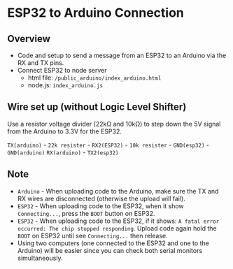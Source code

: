 # ESP32 to Arduino Connection

## Overview

- Code and setup to send a message from an ESP32 to an Arduino via the RX and TX pins.
- Connect ESP32 to node server
  - html file: `/public_arduino/index_arduino.html`
  - node.js: `index_arduino.js`

## Wire set up (without Logic Level Shifter)

Use a resistor voltage divider (22kΩ and 10kΩ) to step down the 5V signal from the Arduino to 3.3V for the ESP32.

`TX(arduino)` - `22k resister` - `RX2(ESP32)` - `10k resister` - `GND(esp32)` - `GND(arduino)`
`RX(arduino)` - `TX2(esp32)`

## Note

- `Arduino` - When uploading code to the Arduino, make sure the TX and RX wires are disconnected (otherwise the upload will fail).
- `ESP32` - When uploading code to the ESP32, when it show `Connecting...`, press the `BOOT` button on ESP32.
- `ESP32` - When uploading code to the ESP32, if it shows: `A fatal error occurred: The chip stopped responding`. Upload code again hold the `BOOT` on ESP32 until see `Connecting...` then release.
- Using two computers (one connected to the ESP32 and one to the Arduino) will be easier since you can check both serial monitors simultaneously.
